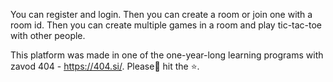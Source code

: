 You can register and login. Then you can create a room or join one with a room id. Then you can create multiple games in a room and play tic-tac-toe with other people.

This platform was made in one of the one-year-long learning programs with zavod 404 - https://404.si/.
Please🙏 hit the ⭐.
